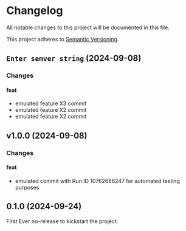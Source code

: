 # Changelog

All notable changes to this project will be documented in this file.

This project adheres to [Semantic Versioning](https://semver.org/).

## `Enter semver string` (2024-09-08)

### Changes

#### feat
- emulated feature X3 commit
- emulated feature X2 commit
- emulated feature X2 commit

## v1.0.0 (2024-09-08)

### Changes

#### feat
- emulated commit with Run ID 10762686247 for automated testing purposes


## 0.1.0 (2024-09-24)

First Ever no-release to kickstart the project.

